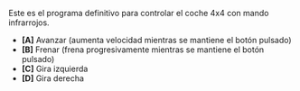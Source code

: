 Este es el programa definitivo para controlar el coche 4x4 con mando infrarrojos.

* **[A]** Avanzar (aumenta velocidad mientras se mantiene el botón pulsado)
* **[B]** Frenar (frena progresivamente mientras se mantiene el botón pulsado)
* **[C]** Gira izquierda
* **[D]** Gira derecha
